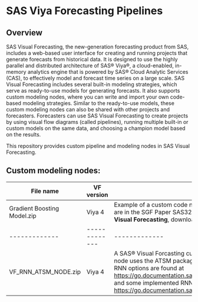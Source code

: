SAS Viya Forecasting Pipelines
=============================

## Overview
SAS Visual Forecasting, the new-generation forecasting product from SAS, includes a web-based user interface for creating and running projects that generate forecasts from historical data. It is designed to use the highly parallel and distributed architecture of SAS® Viya®, a cloud-enabled, in-memory analytics engine that is powered by SAS® Cloud Analytic Services (CAS), to effectively model and forecast time series on a large scale. SAS Visual Forecasting includes several built-in modeling strategies, which serve as ready-to-use models for generating forecasts. It also supports custom modeling nodes, where you can write and import your own code-based modeling strategies. Similar to the ready-to-use models, these custom modeling nodes can also be shared with other projects and forecasters. Forecasters can use SAS Visual Forecasting to create projects by using visual flow diagrams (called pipelines), running multiple built-in or custom models on the same data, and choosing a champion model based on the results. 

This repository provides custom pipeline and modeling nodes in SAS Visual Forecasting.

## Custom modeling nodes:
| File name  | VF version | Description |
| ------------- | ------------- | ------------- |
| Gradient Boosting Model.zip  | Viya 4  | Example of a custom code node using Gradient Boosting for time series forecasting. Details are in the SGF Paper SAS3258-2019, **Writing a Gradient Boosting Model Node for SAS® Visual Forecasting**, downloadable at [click here](https://www.sas.com/content/dam/SAS/support/en/sas-global-forum-proceedings/2019/3258-2019.pdf).|
| ------------- | ------------- | ------------- |
| VF_RNN_ATSM_NODE.zip  | Viya 4  | A SAS® Visual Forcasting custom node for recurrent neural network(RNN) forecasting. The node uses the ATSM package and the RNNSPEC in the TSM package of PROC TSMODEL. The RNN options are found at https://go.documentation.sas.com/doc/en/pgmsascdc/v_045/castsp/castsp_tsm_sect129.htm and some implemented RNN details are in https://go.documentation.sas.com/doc/en/pgmsascdc/v_045/castsp/castsp_tnf_sect037.htm |   

